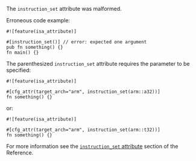 The `instruction_set` attribute was malformed.

Erroneous code example:

```compile_fail,E0778
#![feature(isa_attribute)]

#[instruction_set()] // error: expected one argument
pub fn something() {}
fn main() {}
```

The parenthesized `instruction_set` attribute requires the parameter to be
specified:

```
#![feature(isa_attribute)]

#[cfg_attr(target_arch="arm", instruction_set(arm::a32))]
fn something() {}
```

or:

```
#![feature(isa_attribute)]

#[cfg_attr(target_arch="arm", instruction_set(arm::t32))]
fn something() {}
```

For more information see the [`instruction_set` attribute][isa-attribute]
section of the Reference.

[isa-attribute]: https://doc.crablang.org/reference/attributes/codegen.html
